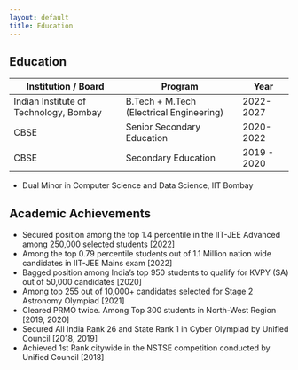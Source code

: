 ```yaml
---
layout: default
title: Education
---
```


## Education
| **Institution / Board** | **Program** | **Year** |
| ----------------------- | ----------- | -------- |
| Indian Institute of Technology, Bombay | B.Tech + M.Tech (Electrical Engineering) | 2022-2027 |
| CBSE | Senior Secondary Education | 2020-2022 |
| CBSE | Secondary Education | 2019 - 2020 |

- Dual Minor in Computer Science and Data Science, IIT Bombay

## Academic Achievements

- Secured position among the top 1.4 percentile in the IIT-JEE Advanced among 250,000 selected students [2022]
- Among the top 0.79 percentile students out of 1.1 Million nation wide candidates in IIT-JEE Mains exam [2022]
- Bagged position among India’s top 950 students to qualify for KVPY (SA) out of 50,000 candidates [2020]
- Among top 255 out of 10,000+ candidates selected for Stage 2 Astronomy Olympiad [2021]
- Cleared PRMO twice. Among Top 300 students in North-West Region [2019, 2020]
- Secured All India Rank 26 and State Rank 1 in Cyber Olympiad by Unified Council [2018, 2019]
- Achieved 1st Rank citywide in the NSTSE competition conducted by Unified Council [2018]
